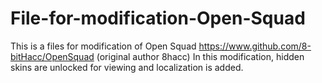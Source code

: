 # File-for-modification-Open-Squad
This is a files for modification of Open Squad https://www.github.com/8-bitHacc/OpenSquad (original author 8hacc) In this modification, hidden skins are unlocked for viewing and localization is added.
